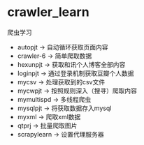 # crawler_learn
爬虫学习

- autopjt -> 自动循环获取页面内容
- crawler-6 -> 简单爬取数据
- hexunpjt -> 获取和讯个人博客全部内容
- loginpjt -> 通过登录机制获取豆瓣个人数据
- mycsv -> 处理获取到的csv文件
- mycwpjt -> 按照规则深入（搜寻）爬取内容
- mymultispd -> 多线程爬虫
- mysqlpjt -> 将获取数据存入mysql
- myxml -> 爬取xml数据
- qtprj -> 批量爬取图片
- scrapylearn -> 设置代理服务器

